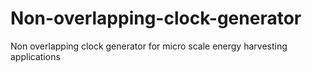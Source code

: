 # Non-overlapping-clock-generator
Non overlapping clock generator for micro scale energy harvesting applications
